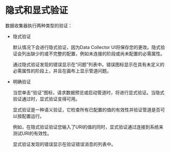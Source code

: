 # 隐式和显式验证

数据收集器执行两种类型的验证：

- 隐式验证

  默认情况下会进行隐式验证，因为Data Collector UI将保存您的更改。隐式验证会列出缺少的或不完整的配置，例如未连接的阶段或尚未配置的必需属性。

  通过隐式验证发现的错误显示在“问题”列表中。错误图标显示在具有未定义的必需属性的阶段上，并且在画布上显示管道问题。

- 明确验证

  当您单击“验证”图标，请求数据预览或启动管道时，将进行显式验证。当隐式验证通过时，显式验证变得可用。

  显式验证是一种语义验证，它检查所有已配置的值的有效性并验证管道是否可以按配置运行。

  例如，在隐式验证验证您输入了URI的值的同时，显式验证通过连接到系统来测试URI的有效性。

  显式验证发现的错误显示在验证错误消息的列表中。